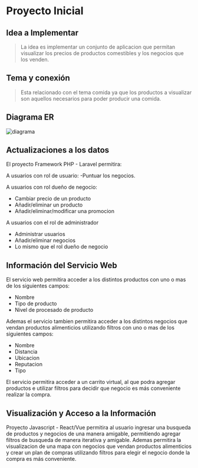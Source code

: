 # Proyecto Inicial

## Idea a Implementar

>La idea es implementar un conjunto de aplicacion que permitan visualizar los precios de productos comestibles y 
los negocios que los venden.



## Tema y conexión

>Esta relacionado con el tema comida ya que los productos a visualizar son aquellos necesarios para poder producir una comida.

## Diagrama ER

![diagrama](https://user-images.githubusercontent.com/54337526/114451699-ecd59580-9bad-11eb-9323-6e0aa4f57d5f.jpg)

## Actualizaciones a los datos

El proyecto Framework PHP - Laravel permitira:

A usuarios con rol de usuario:
  -Puntuar los negocios.

A usuarios con rol dueño de negocio:
  - Cambiar precio de un producto
  - Añadir/eliminar un producto
  - Añadir/eliminar/modificar una promocion

A usuarios con el rol de administrador
  - Administrar usuarios
  - Añadir/eliminar negocios
  - Lo mismo que el rol dueño de negocio



## Información del Servicio Web
El servicio web permitira acceder a los distintos productos con uno o mas de los siguientes campos:
  - Nombre
  - Tipo de producto
  - Nivel de procesado de producto

Ademas el servicio tambien permitira acceder a los distintos negocios que vendan productos alimenticios utilizando filtros con uno o mas de los siguientes campos:
  - Nombre
  - Distancia
  - Ubicacion
  - Reputacion
  - Tipo
 
El servicio permitira acceder a un carrito virtual, al que podra agregar productos e utilizar filtros para decidir que negocio es más conveniente realizar la compra.
  

## Visualización y Acceso a la Información

Proyecto Javascript - React/Vue permitira al usuario ingresar una busqueda de productos y negocios de una manera amigable, permitiendo agregar
filtros de busqueda de manera iterativa y amigable.
Ademas permitira la visualizacion de una mapa con negocios que vendan productos alimenticios y crear un plan de compras utilizando filtros para elegir el
negocio donde la compra es más conveniente.




